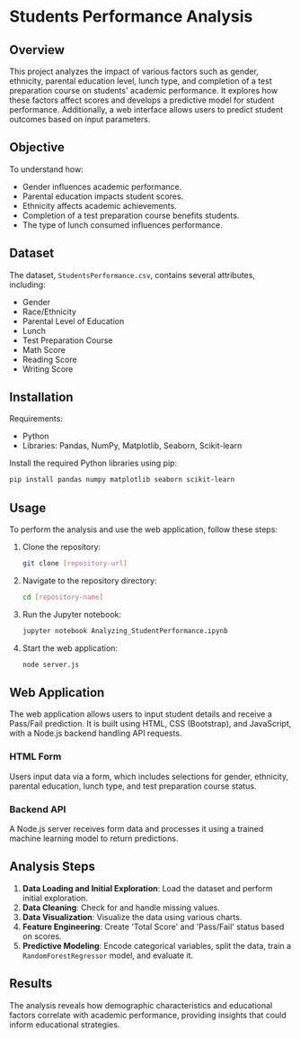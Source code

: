 # Students Performance Analysis

## Overview
This project analyzes the impact of various factors such as gender, ethnicity, parental education level, lunch type, and completion of a test preparation course on students' academic performance. It explores how these factors affect scores and develops a predictive model for student performance. Additionally, a web interface allows users to predict student outcomes based on input parameters.

## Objective
To understand how:
- Gender influences academic performance.
- Parental education impacts student scores.
- Ethnicity affects academic achievements.
- Completion of a test preparation course benefits students.
- The type of lunch consumed influences performance.

## Dataset
The dataset, `StudentsPerformance.csv`, contains several attributes, including:
- Gender
- Race/Ethnicity
- Parental Level of Education
- Lunch
- Test Preparation Course
- Math Score
- Reading Score
- Writing Score

## Installation
Requirements:
- Python
- Libraries: Pandas, NumPy, Matplotlib, Seaborn, Scikit-learn

Install the required Python libraries using pip:
```bash
pip install pandas numpy matplotlib seaborn scikit-learn
```
## Usage
To perform the analysis and use the web application, follow these steps:

1. Clone the repository:
    ```bash
    git clone [repository-url]
    ```

2. Navigate to the repository directory:
    ```bash
    cd [repository-name]
    ```

3. Run the Jupyter notebook:
    ```bash
    jupyter notebook Analyzing_StudentPerformance.ipynb
    ```

4. Start the web application:
    ```bash
    node server.js
    ```

## Web Application
The web application allows users to input student details and receive a Pass/Fail prediction. It is built using HTML, CSS (Bootstrap), and JavaScript, with a Node.js backend handling API requests.

### HTML Form
Users input data via a form, which includes selections for gender, ethnicity, parental education, lunch type, and test preparation course status.

### Backend API
A Node.js server receives form data and processes it using a trained machine learning model to return predictions.

## Analysis Steps

1. **Data Loading and Initial Exploration**: Load the dataset and perform initial exploration.
2. **Data Cleaning**: Check for and handle missing values.
3. **Data Visualization**: Visualize the data using various charts.
4. **Feature Engineering**: Create 'Total Score' and 'Pass/Fail' status based on scores.
5. **Predictive Modeling**: Encode categorical variables, split the data, train a `RandomForestRegressor` model, and evaluate it.

## Results
The analysis reveals how demographic characteristics and educational factors correlate with academic performance, providing insights that could inform educational strategies.
